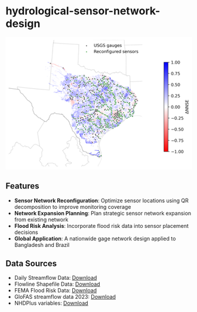 # hydrological-sensor-network-design
<img src="./sensor_network.png" alt="sensor_network" width="500"/>

## Features

- **Sensor Network Reconfiguration**: Optimize sensor locations using QR decomposition to improve monitoring coverage
- **Network Expansion Planning**: Plan strategic sensor network expansion from existing network
- **Flood Risk Analysis**: Incorporate flood risk data into sensor placement decisions
- **Global Application**: A nationwide gage network design applied to Bangladesh and Brazil

## Data Sources
- Daily Streamflow Data: [Download](https://10-157-18-30.future-water.direct.quickconnect.to:5001/sharing/EOgiwkNUm)
- Flowline Shapefile Data: [Download](https://10-157-18-30.future-water.direct.quickconnect.to:5001/sharing/hAM9mX9om)
- FEMA Flood Risk Data: [Download](https://hazards.fema.gov/nri/Content/StaticDocuments/DataDownload//NRI_GDB_CensusTracts/NRI_GDB_CensusTracts.zip)
- GloFAS streamflow data 2023: [Download](https://10-157-18-30.future-water.direct.quickconnect.to:5001/sharing/MCZRhmO6D)
- NHDPlus variables: [Download](https://10-157-18-30.future-water.direct.quickconnect.to:5001/sharing/hL2QHR49y)
